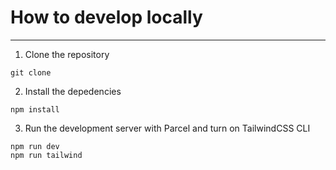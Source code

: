# How to develop locally
---
1. Clone the repository
```
git clone
```
2. Install the depedencies
```
npm install
```
3. Run the development server with Parcel and turn on TailwindCSS CLI
```
npm run dev
npm run tailwind
```
